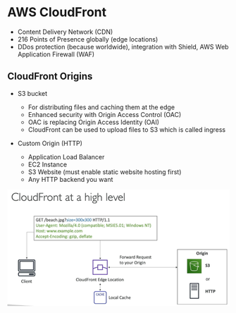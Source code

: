 # AWS CloudFront

- Content Delivery Network (CDN)
- 216 Points of Presence globally (edge locations)
- DDos protection (because worldwide), integration with Shield, AWS Web Application Firewall (WAF)

## CloudFront Origins

- S3 bucket
    - For distributing files and caching them at the edge
    - Enhanced security with Origin Access Control (OAC)
    - OAC is replacing Origin Access Identity (OAI)
    - CloudFront can be used to upload files to S3 which is called ingress

- Custom Origin (HTTP)
    - Application Load Balancer
    - EC2 Instance
    - S3 Website (must enable static website hosting first)
    - Any HTTP backend you want


![Alt text](images/cloudfront.png)